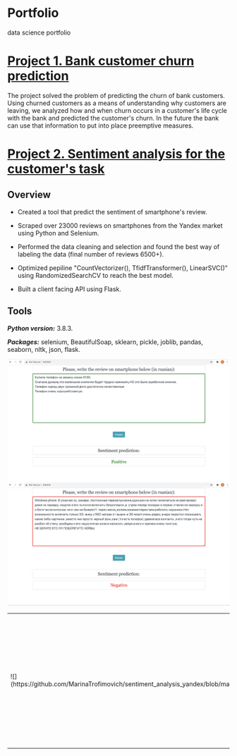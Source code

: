 # Portfolio
data science portfolio

# [Project 1. Bank customer churn prediction](https://github.com/MarinaTrofimovich/Projects)

The project solved the problem of predicting the churn of bank customers. Using churned customers as a means of understanding why customers are leaving, we analyzed how and when churn occurs in a customer's life cycle with the bank and predicted the customer's churn. In the future the bank can use that information to put into place preemptive measures.

# [Project 2. Sentiment analysis for the customer's task](https://github.com/MarinaTrofimovich/sentiment_analysis_yandex)

## Overview

- Created a tool that predict the sentiment of smartphone's review.

- Scraped over 23000 reviews on smartphones from the Yandex market using Python and Selenium.

- Performed the data cleaning and selection and found the best way of labeling the data (final number of reviews 6500+).

- Optimized pepiline "CountVectorizer(), TfidfTransformer(), LinearSVC()" using RandomizedSearchCV to reach the best model.

- Built a client facing API using Flask.

## Tools

***Python version:*** 3.8.3.

***Packages:*** selenium, BeautifulSoap, sklearn, pickle, joblib, pandas, seaborn, nltk, json, flask.

![](https://github.com/MarinaTrofimovich/sentiment_analysis_yandex/blob/main/images/Screenshot1.png)
![](https://github.com/MarinaTrofimovich/sentiment_analysis_yandex/blob/main/images/Screenshot2.png)

<table><tr>
<td> ![](https://github.com/MarinaTrofimovich/sentiment_analysis_yandex/blob/main/images/Screenshot1.png) </td>
<td> <img align="center" width="600" height="300" src="/images/Screenshot2.png" /> </td>
</tr></table>

